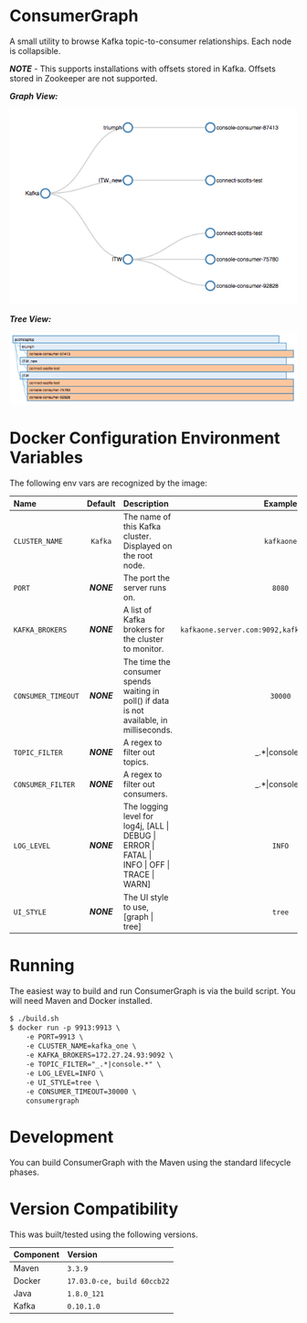 # ConsumerGraph

A small utility to browse Kafka topic-to-consumer relationships. Each node is collapsible.

***NOTE*** - This supports installations with offsets stored in Kafka. Offsets stored in Zookeeper are not supported.

***Graph View:***

![alt text](media/graphview.png "Graph View")

***Tree View:***

![alt text](media/treeview.png "Tree View")

# Docker Configuration Environment Variables
The following env vars are recognized by the image:

| Name                         |   Default   | Description                |                 Example                  |
|:-----------------------------|:-----------:|:--------------------------------------------------------------------------------------------|:----------------------------------------:|
|`CLUSTER_NAME` | `Kafka` | The name of this Kafka cluster. Displayed on the root node. | `kafkaone` |
|`PORT` | ***NONE***  | The port the server runs on. | `8080` |
|`KAFKA_BROKERS` | ***NONE***  | A list of Kafka brokers for the cluster to monitor. | `kafkaone.server.com:9092,kafkatwo.server.com:9092` |
|`CONSUMER_TIMEOUT` | ***NONE***  | The time the consumer spends waiting in poll() if data is not available, in milliseconds. | `30000` |
|`TOPIC_FILTER` | ***NONE***  | A regex to filter out topics. | _.*&#124;console.\* |
|`CONSUMER_FILTER` | ***NONE***  | A regex to filter out consumers. | _.*&#124;console.\* |
|`LOG_LEVEL` | ***NONE*** | The logging level for log4j, [ALL &#124; DEBUG &#124; ERROR &#124; FATAL &#124; INFO &#124; OFF &#124; TRACE &#124; WARN] | `INFO` |
|`UI_STYLE` | ***NONE*** | The UI style to use, [graph &#124; tree] | `tree` |

# Running
The easiest way to build and run ConsumerGraph is via the build script. You will need Maven and Docker installed.
~~~~~
$ ./build.sh
$ docker run -p 9913:9913 \
 	-e PORT=9913 \
 	-e CLUSTER_NAME=kafka_one \
 	-e KAFKA_BROKERS=172.27.24.93:9092 \
 	-e TOPIC_FILTER="_.*|console.*" \
 	-e LOG_LEVEL=INFO \
 	-e UI_STYLE=tree \
 	-e CONSUMER_TIMEOUT=30000 \
 	consumergraph
~~~~~

# Development
You can build ConsumerGraph with the Maven using the standard lifecycle phases.

# Version Compatibility
This was built/tested using the following versions.

| Component | Version |
|:------------------|:-----------|
| Maven | `3.3.9` |
| Docker | `17.03.0-ce, build 60ccb22` |
| Java | `1.8.0_121` |
| Kafka | `0.10.1.0` |
